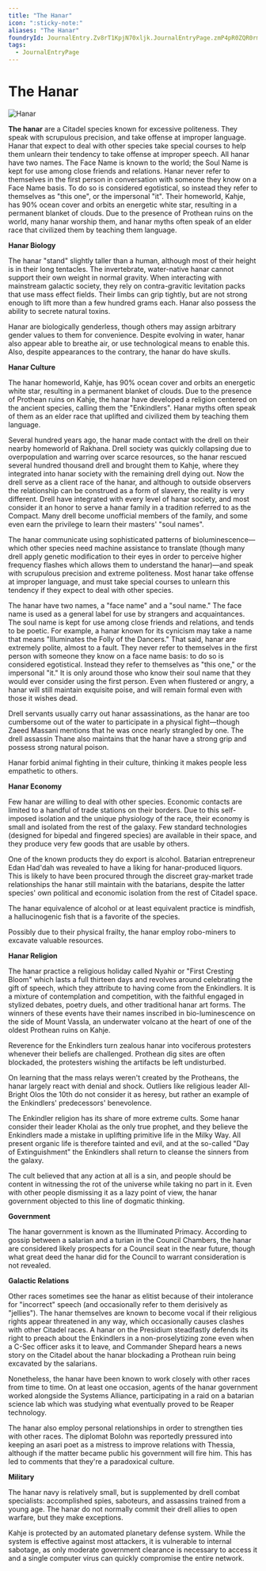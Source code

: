 ```yaml
---
title: "The Hanar"
icon: ":sticky-note:"
aliases: "The Hanar"
foundryId: JournalEntry.Zv8rT1KpjN70xljk.JournalEntryPage.zmP4pR0ZQR0rmSTI
tags:
  - JournalEntryPage
---
```


# The Hanar
![Hanar](/media/hanar.jpg)

**The hanar** are a Citadel species known for excessive politeness. They speak with scrupulous precision, and take offense at improper language. Hanar that expect to deal with other species take special courses to help them unlearn their tendency to take offense at improper speech. All hanar have two names. The Face Name is known to the world; the Soul Name is kept for use among close friends and relations. Hanar never refer to themselves in the first person in conversation with someone they know on a Face Name basis. To do so is considered egotistical, so instead they refer to themselves as "this one", or the impersonal "it". Their homeworld, Kahje, has 90% ocean cover and orbits an energetic white star, resulting in a permanent blanket of clouds. Due to the presence of Prothean ruins on the world, many hanar worship them, and hanar myths often speak of an elder race that civilized them by teaching them language.

**Hanar Biology**

The hanar "stand" slightly taller than a human, although most of their height is in their long tentacles. The invertebrate, water-native hanar cannot support their own weight in normal gravity. When interacting with mainstream galactic society, they rely on contra-gravitic levitation packs that use mass effect fields. Their limbs can grip tightly, but are not strong enough to lift more than a few hundred grams each. Hanar also possess the ability to secrete natural toxins.

Hanar are biologically genderless, though others may assign arbitrary gender values to them for convenience. Despite evolving in water, hanar also appear able to breathe air, or use technological means to enable this. Also, despite appearances to the contrary, the hanar do have skulls.

**Hanar Culture**

The hanar homeworld, Kahje, has 90% ocean cover and orbits an energetic white star, resulting in a permanent blanket of clouds. Due to the presence of Prothean ruins on Kahje, the hanar have developed a religion centered on the ancient species, calling them the "Enkindlers". Hanar myths often speak of them as an elder race that uplifted and civilized them by teaching them language.

Several hundred years ago, the hanar made contact with the drell on their nearby homeworld of Rakhana. Drell society was quickly collapsing due to overpopulation and warring over scarce resources, so the hanar rescued several hundred thousand drell and brought them to Kahje, where they integrated into hanar society with the remaining drell dying out. Now the drell serve as a client race of the hanar, and although to outside observers the relationship can be construed as a form of slavery, the reality is very different. Drell have integrated with every level of hanar society, and most consider it an honor to serve a hanar family in a tradition referred to as the Compact. Many drell become unofficial members of the family, and some even earn the privilege to learn their masters' "soul names".

The hanar communicate using sophisticated patterns of bioluminescence—which other species need machine assistance to translate (though many drell apply genetic modification to their eyes in order to perceive higher frequency flashes which allows them to understand the hanar)—and speak with scrupulous precision and extreme politeness. Most hanar take offense at improper language, and must take special courses to unlearn this tendency if they expect to deal with other species.

The hanar have two names, a "face name" and a "soul name." The face name is used as a general label for use by strangers and acquaintances. The soul name is kept for use among close friends and relations, and tends to be poetic. For example, a hanar known for its cynicism may take a name that means "Illuminates the Folly of the Dancers." That said, hanar are extremely polite, almost to a fault. They never refer to themselves in the first person with someone they know on a face name basis: to do so is considered egotistical. Instead they refer to themselves as "this one," or the impersonal "it." It is only around those who know their soul name that they would ever consider using the first person. Even when flustered or angry, a hanar will still maintain exquisite poise, and will remain formal even with those it wishes dead.

Drell servants usually carry out hanar assassinations, as the hanar are too cumbersome out of the water to participate in a physical fight—though Zaeed Massani mentions that he was once nearly strangled by one. The drell assassin Thane also maintains that the hanar have a strong grip and possess strong natural poison.

Hanar forbid animal fighting in their culture, thinking it makes people less empathetic to others.

**Hanar Economy**

Few hanar are willing to deal with other species. Economic contacts are limited to a handful of trade stations on their borders. Due to this self-imposed isolation and the unique physiology of the race, their economy is small and isolated from the rest of the galaxy. Few standard technologies (designed for bipedal and fingered species) are available in their space, and they produce very few goods that are usable by others.

One of the known products they do export is alcohol. Batarian entrepreneur Edan Had'dah was revealed to have a liking for hanar-produced liquors. This is likely to have been procured through the discreet gray-market trade relationships the hanar still maintain with the batarians, despite the latter species' own political and economic isolation from the rest of Citadel space.

The hanar equivalence of alcohol or at least equivalent practice is mindfish, a hallucinogenic fish that is a favorite of the species.

Possibly due to their physical frailty, the hanar employ robo-miners to excavate valuable resources.

**Hanar Religion**

The hanar practice a religious holiday called Nyahir or "First Cresting Bloom" which lasts a full thirteen days and revolves around celebrating the gift of speech, which they attribute to having come from the Enkindlers. It is a mixture of contemplation and competition, with the faithful engaged in stylized debates, poetry duels, and other traditional hanar art forms. The winners of these events have their names inscribed in bio-luminescence on the side of Mount Vassla, an underwater volcano at the heart of one of the oldest Prothean ruins on Kahje.

Reverence for the Enkindlers turn zealous hanar into vociferous protesters whenever their beliefs are challenged. Prothean dig sites are often blockaded, the protesters wishing the artifacts be left undisturbed.

On learning that the mass relays weren't created by the Protheans, the hanar largely react with denial and shock. Outliers like religious leader All-Bright Olos the 10th do not consider it as heresy, but rather an example of the Enkindlers' predecessors' benevolence.

The Enkindler religion has its share of more extreme cults. Some hanar consider their leader Kholai as the only true prophet, and they believe the Enkindlers made a mistake in uplifting primitive life in the Milky Way. All present organic life is therefore tainted and evil, and at the so-called "Day of Extinguishment" the Enkindlers shall return to cleanse the sinners from the galaxy.

The cult believed that any action at all is a sin, and people should be content in witnessing the rot of the universe while taking no part in it. Even with other people dismissing it as a lazy point of view, the hanar government objected to this line of dogmatic thinking.

**Government**

The hanar government is known as the Illuminated Primacy. According to gossip between a salarian and a turian in the Council Chambers, the hanar are considered likely prospects for a Council seat in the near future, though what great deed the hanar did for the Council to warrant consideration is not revealed.

**Galactic Relations**

Other races sometimes see the hanar as elitist because of their intolerance for "incorrect" speech (and occasionally refer to them derisively as "jellies"). The hanar themselves are known to become vocal if their religious rights appear threatened in any way, which occasionally causes clashes with other Citadel races. A hanar on the Presidium steadfastly defends its right to preach about the Enkindlers in a non-proselytizing zone even when a C-Sec officer asks it to leave, and Commander Shepard hears a news story on the Citadel about the hanar blockading a Prothean ruin being excavated by the salarians.

Nonetheless, the hanar have been known to work closely with other races from time to time. On at least one occasion, agents of the hanar government worked alongside the Systems Alliance, participating in a raid on a batarian science lab which was studying what eventually proved to be Reaper technology.

The hanar also employ personal relationships in order to strengthen ties with other races. The diplomat Bolohn was reportedly pressured into keeping an asari poet as a mistress to improve relations with Thessia, although if the matter became public his government will fire him. This has led to comments that they're a paradoxical culture.

**Military**

The hanar navy is relatively small, but is supplemented by drell combat specialists: accomplished spies, saboteurs, and assassins trained from a young age. The hanar do not normally commit their drell allies to open warfare, but they make exceptions.

Kahje is protected by an automated planetary defense system. While the system is effective against most attackers, it is vulnerable to internal sabotage, as only moderate government clearance is necessary to access it and a single computer virus can quickly compromise the entire network.